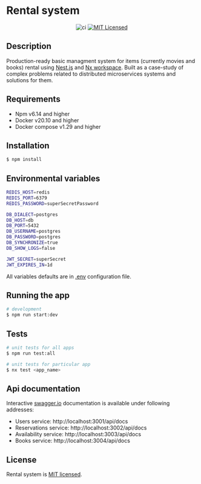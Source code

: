 # Rental system

<div align="center">

![ci](https://github.com/Matii96/rental-system/actions/workflows/ci.yml/badge.svg) [![MIT Licensed](https://img.shields.io/badge/License-MIT-brightgreen)](/LICENSE)

</div>

## Description

Production-ready basic managment system for items (currently movies and books) rental using [Nest.js](https://nestjs.com) and [Nx workspace](https://nx.dev). Built as a case-study of complex problems related to distributed microservices systems and solutions for them.

## Requirements

- Npm v6.14 and higher
- Docker v20.10 and higher
- Docker compose v1.29 and higher

## Installation

```bash
$ npm install
```

## Environmental variables

```bash
REDIS_HOST=redis
REDIS_PORT=6379
REDIS_PASSWORD=superSecretPassword

DB_DIALECT=postgres
DB_HOST=db
DB_PORT=5432
DB_USERNAME=postgres
DB_PASSWORD=postgres
DB_SYNCHRONIZE=true
DB_SHOW_LOGS=false

JWT_SECRET=superSecret
JWT_EXPIRES_IN=1d
```

All variables defaults are in [.env](https://github.com/Matii96/rental-system/blob/master/.env) configuration file.

## Running the app

```bash
# development
$ npm run start:dev
```

## Tests

```bash
# unit tests for all apps
$ npm run test:all

# unit tests for particular app
$ nx test <app_name>
```

## Api documentation

Interactive [swagger.io](https://swagger.io/tools/swagger-ui/) documentation is available under following addresses:

- Users service: http://localhost:3001/api/docs
- Reservations service: http://localhost:3002/api/docs
- Availability service: http://localhost:3003/api/docs
- Books service: http://localhost:3004/api/docs

## License

Rental system is [MIT licensed](LICENSE).
